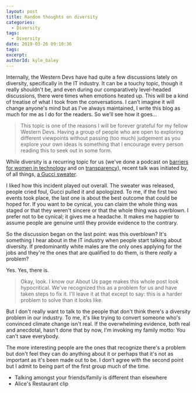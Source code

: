 ```yaml
---
layout: post
title: Random thoughts on diversity
categories:
  - Diversity
tags:
  - Diversity
date: 2019-03-26 09:10:36
tags:
excerpt:
authorId: kyle_baley
---
```


Internally, the Western Devs have had quite a few discussions lately on diversity, specifically in the IT industry. It can be a touchy topic, though it really shouldn't be, and even during our comparatively level-headed discussions, there were times when emotions heated up. This will be a kind of treatise of what I took from the conversations. I can't imagine it will change anyone's mind but as I've always maintained, I write this blog as much for me as I do for the readers. So we'll see how it goes...

> This topic is one of the reasons I will be forever grateful for my fellow Western Devs. Having a group of people who are open to exploring different viewpoints without passing (too much) judgement as you explore your own ideas is something that I encourage every person reading this to seek out in some form.

While diversity is a recurring topic for us (we've done a podcast on [barriers for women in technology](https://westerndevs.com/podcasts/podcast-barriers-for-women-in-technology/) and on [transparency](https://westerndevs.com/podcasts/Transparency/)), recent talk was initiated by, of all things, [a Gucci sweater](https://www.nbcnews.com/news/us-news/gucci-creative-director-says-unintended-racist-imagery-890-sweater-causes-n971261).

I liked how this incident played out overall. The sweater was released, people cried foul, Gucci pulled it and apologized. To me, if the first two events took place, the last one is about the best outcome that could be hoped for. If you want to be cynical, you can claim the whole thing was staged or that they weren't sincere or that the whole thing was overblown. I prefer not to be cynical; it gives me a headache. It makes me happier to assume people are genuine until they provide evidence to the contrary.

So the discussion began on the last point: was this overblown? It's something I hear about in the IT industry when people start talking about diversity. If predominantly white males are the only ones applying for the jobs and they're the ones that are qualified to do them, is there _really_ a problem?

Yes. Yes, there is.

> Okay, look. I know our About Us page makes this whole post look hypocritical. We've recognized this as a problem for us and have taken steps to fix it. I'll leave it at that except to say: this is a harder problem to solve than it looks like.

But I don't really want to talk to the people that don't think there's a diversity problem in our industry. To me, it's like trying to convert someone who's convinced climate change isn't real. If the overwhelming evidence, both real and anecdotal, hasn't done that by now, I'm invoking my family motto: You can't save everybody.

The more interesting people are the ones that recognize there's a problem but don't feel they can do anything about it or perhaps that it's not as important as it's been made out to be. I don't agree with the second point but I admit to being part of the first group much of the time.


- Talking amongst your friends/family is different than elsewhere
- Alice's Restaurant clip